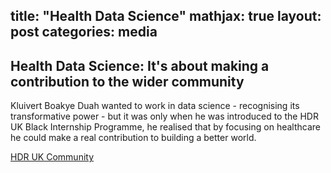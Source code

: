 title:  "Health Data Science"
mathjax: true
layout: post
categories: media
---

## Health Data Science: It's about making a contribution to the wider community

Kluivert Boakye Duah wanted to work in data science - recognising its transformative power - but it was only when he was introduced to the HDR UK Black Internship Programme, he realised that by focusing on healthcare he could make a real contribution to building a better world.


[HDR UK Community](https://www.hdruk.ac.uk/news/health-data-science-its-about-making-a-contribution-to-the-wider-community/)
